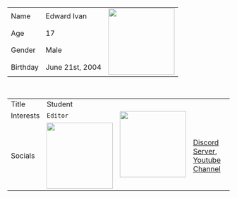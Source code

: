 <table>
  <tr>
    <td>Name</td>
    <td>Edward Ivan</td>
    <td rowspan="4"><img src="pupmirrored.gif" width="150" height="150"></td>
  </tr>
  <tr>
    <td>Age</td>
    <td>17</td>
  </tr>
  <tr>
    <td>Gender</td>
    <td>Male</td>
  </tr>
  <tr>
    <td>Birthday</td>
    <td>June 21st, 2004</td>
  </tr>
</table>
<br>
<table>
  <tr>
    <td>Title</td>
    <td>Student</td>
    <td rowspan="4"><img src="https://i.pinimg.com/originals/f6/42/ee/f642eea95a8d6676dbfa530fe56b5ade.gif" width="150" height="150"></td>
  </tr>
  <tr>
    <td>Interests</td>
    <td><code>Editor</code></td>
  </tr>
  <tr>
    <td>Socials</td>
    <td rowspan="4"><img src="https://i.pinimg.com/originals/f6/42/ee/f642eea95a8d6676dbfa530fe56b5ade.gif" width="150" height="150"></td>
    <td><a href="https://discord.gg/8HsNJg7ZRG">Discord Server</a>, <a href="https://www.youtube.com/channel/UCq0KPnTWQPAnmfan6nmJyzA">Youtube Channel</a></td>
  </tr>
</table>

